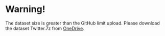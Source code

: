 # Warning!
The dataset size is greater than the GitHub limit upload. Please download the dataset Twitter.7z from [OneDrive](https://unibari-my.sharepoint.com/:f:/g/personal/e_ghizzota_studenti_uniba_it/EoCxFR9TrHlErMoQ-aTuynwBuf64ieMCmtz-xjuZ-V2UqA?e=gMZEaL).